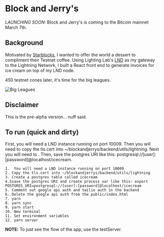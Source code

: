 # Block and Jerry's

*LAUNCHING SOON:* Block and Jerry's is coming to the Bitcoin mainnet March 7th.

## Background
Motivated by [Starblocks](https://starblocks.acinq.co/#/), I wanted to offer the world a dessert to compliment their Testnet coffee. Using Lighting Lab's [LND](https://github.com/lightningnetwork/lnd) as my gateway to the Lightning Network, I built a React front end to generate invoices for ice cream on top of my LND node.

450 testnet cones later, it's time for the big leagues.

![Big Leagues](https://media.giphy.com/media/3oAt20WaK4ZpWdD63m/giphy.gif)

## Disclaimer
This is the pre-alpha version... nuff said.

## To run (quick and dirty)
First, you will need a LND instance running on port 10009. Then you will need to copy the tls.cert into ~/blockandjerrys/backend/utils/lightning. Next you will need to . Then, save the postgres URI like this: postgresql://[user]:[password]@localhost/icecream. 

```
1.  You will need a LND instance running on port 10009
2. Copy the tls.cert into ~/blockandjerrys/backend/utils/lightning
3. Create a postgres table called icecream
4.Ssave the postgres URI and create process var like this: export POSTGRES_URI=postgresql://[user]:[password]@localhost/icecream
5. Comment out google api auth and twilio auth in the backend
6. Delete the google api auth from the public/index.html
7. yarn
8. yarn sync
9. yarn start
10. New terminal
11. Set environment variables
12. yarn server
```

**NOTE:** To just see the flow of the app, use the testServer.
